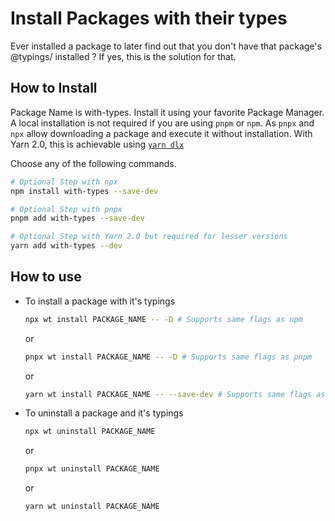 # Install Packages with their types

Ever installed a package to later find out that you don't have that package's @typings/ installed ? If yes, this is the solution for that.

## How to Install
Package Name is with-types. Install it using your favorite Package Manager. 
A local installation is not required if you are using `pnpm` or `npm`. As `pnpx` and `npx` allow downloading a package and execute it without installation.
With Yarn 2.0, this is achievable using [`yarn dlx`](https://yarnpkg.com/cli/dlx)

Choose any of the following commands.

```bash
# Optional Step with npx
npm install with-types --save-dev

```
```bash
# Optional Step with pnpx
pnpm add with-types --save-dev
```

``` bash
# Optional Step with Yarn 2.0 but required for lesser versions
yarn add with-types --dev
```

## How to use

- To install a package with it's typings

    ```bash
    npx wt install PACKAGE_NAME -- -D # Supports same flags as npm
    ```
    
    or

    ```bash
    pnpx wt install PACKAGE_NAME -- -D # Supports same flags as pnpm
    ```

    or

    ```bash
    yarn wt install PACKAGE_NAME -- --save-dev # Supports same flags as yarn. It assumes that package is installed locally.
    ```

- To uninstall a package and it's typings

    ```bash
    npx wt uninstall PACKAGE_NAME
    ```

    or

    ```bash
    pnpx wt uninstall PACKAGE_NAME
    ```
    
    or

    ```
    yarn wt uninstall PACKAGE_NAME
    ```